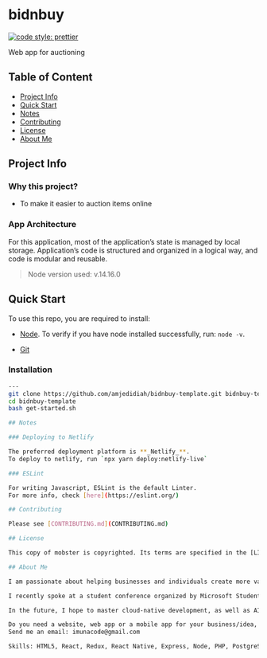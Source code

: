 # bidnbuy

[![code style: prettier](https://img.shields.io/badge/code_style-prettier-ff69b4.svg?style=flat-square)](https://github.com/prettier/prettier)

Web app for auctioning

## Table of Content

- [Project Info](#project-info)
- [Quick Start](#quick-start)
- [Notes](#notes)
- [Contributing](#contributing)
- [License](#license)
- [About Me](#about-me)

## Project Info

### Why this project?

- To make it easier to auction items online

### App Architecture

For this application, most of the application’s state is managed by local storage.
Application’s code is structured and organized in a logical way, and code is modular and reusable.

> Node version used: v.14.16.0

## Quick Start

To use this repo, you are required to install:

- [Node](https://nodejs.org/en/download/).
  To verify if you have node installed successfully, run:
  `node -v`.

- [Git](https://git-scm.com/downloads)

### Installation

```bash
---
git clone https://github.com/amjedidiah/bidnbuy-template.git bidnbuy-template
cd bidnbuy-template
bash get-started.sh

## Notes

### Deploying to Netlify

The preferred deployment platform is **_Netlify_**.
To deploy to netlify, run `npx yarn deploy:netlify-live`

### ESLint

For writing Javascript, ESLint is the default Linter.
For more info, check [here](https://eslint.org/)

## Contributing

Please see [CONTRIBUTING.md](CONTRIBUTING.md)

## License

This copy of mobster is copyrighted. Its terms are specified in the [LICENSE file](LICENSE)

## About Me

I am passionate about helping businesses and individuals create more value with the web, as well as helping students learn software development.

I recently spoke at a student conference organized by Microsoft Student Partners in South Africa. Currently, I am a Student Ambassador at FlutterWave as well as enrolled in the Udacity React Nanodegree course to refresh and update my front-end skills

In the future, I hope to master cloud-native development, as well as AI/Machine Learning. These, combined with my passion for learning and teaching together with my front-end skills will allow me to create more value for more businesses and individuals, as well as encourage the early adoption of software development skills.

Do you need a website, web app or a mobile app for your business/idea, a web tutor, or a conference speaker?
Send me an email: imunacode@gmail.com

Skills: HTML5, React, Redux, React Native, Express, Node, PHP, PostgreSQL, MySQL
